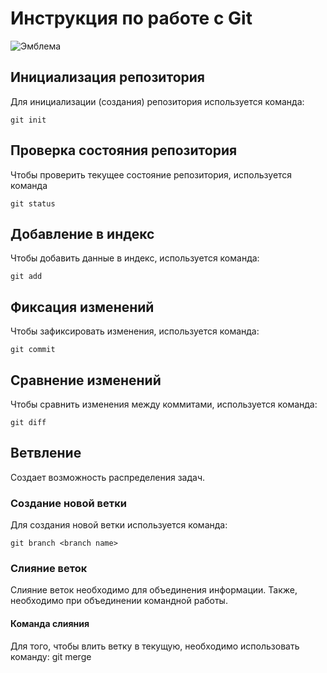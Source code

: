 # **Инструкция по работе с Git**

![Эмблема](logo.jpeg)

## Инициализация репозитория

Для инициализации (создания) репозитория используется команда:

    git init

## Проверка состояния репозитория

Чтобы проверить текущее состояние репозитория, используется команда

    git status

## Добавление в индекс

Чтобы добавить данные в индекс, используется команда:

    git add

## Фиксация изменений

Чтобы зафиксировать изменения, используется команда:

    git commit

## Сравнение изменений

Чтобы сравнить изменения между коммитами, используется команда:

    git diff

## Ветвление



Создает возможность распределения задач.

### Создание новой ветки

Для создания новой ветки используется команда:

    git branch <branch name>

### Слияние веток

Слияние веток необходимо для объединения информации.
Также, необходимо при объединении командной работы.

#### Команда слияния

Для того, чтобы влить ветку в текущую, необходимо использовать команду:
    git merge <branch name>
    
